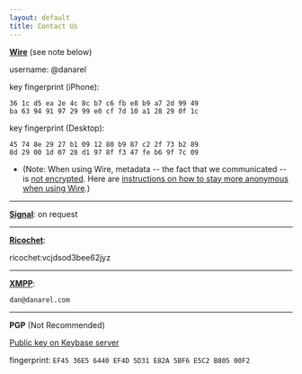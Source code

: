 ```yaml
---
layout: default
title: Contact Us
---
```


**[Wire](https://get.wire.com/)** (see note below)

username: @danarel

key fingerprint (iPhone): 
```
36 1c d5 ea 2e 4c 8c b7 c6 fb e8 b9 a7 2d 99 49 
ba 63 94 91 97 29 99 e0 cf 7d 10 a1 28 29 0f 1c
```

key fingerprint (Desktop): 
```
45 74 8e 29 27 b1 09 12 80 b9 87 c2 2f 73 b2 89 
8d 29 00 1d 07 28 d1 97 8f f3 47 fe b6 9f 7c 09
```

* (Note: When using Wire, metadata -- the fact that we communicated -- is [not encrypted](https://motherboard.vice.com/en_us/article/gvzw5x/secure-messaging-app-wire-stores-everyone-youve-ever-contacted-in-plain-text). Here are [instructions on how to stay more anonymous when using Wire](https://medium.com/@wireapp/staying-anonymous-on-wire-22faa13aba4d).)

-----------

**[Signal](https://whispersystems.org/)**: on request

-----------

**[Ricochet](https://ricochet.im/)**:

ricochet:vcjdsod3bee62jyz

-----------

**[XMPP](https://xmpp.org/)**: 
```
dan@danarel.com
```
-----------

**PGP** (Not Recommended)

[Public key on Keybase server](https://keybase.io/dan_arel)

fingerprint: `EF45 36E5 6440 EF4D 5D31 E82A 5BF6 E5C2 B805 00F2`

